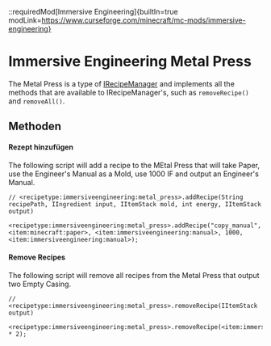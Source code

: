 ::requiredMod[Immersive Engineering]{builtIn=true modLink=https://www.curseforge.com/minecraft/mc-mods/immersive-engineering}

# Immersive Engineering Metal Press

The Metal Press is a type of [IRecipeManager](/vanilla/api/managers/IRecipeManager) and implements all the methods that are available to IRecipeManager's, such as `removeRecipe()` and `removeAll()`.

## Methoden

#### Rezept hinzufügen

The following script will add a recipe to the MEtal Press that will take Paper, use the Engineer's Manual as a Mold, use 1000 IF and output an Engineer's Manual.

```zenscript
// <recipetype:immersiveengineering:metal_press>.addRecipe(String recipePath, IIngredient input, IItemStack mold, int energy, IItemStack output)

<recipetype:immersiveengineering:metal_press>.addRecipe("copy_manual", <item:minecraft:paper>, <item:immersiveengineering:manual>, 1000, <item:immersiveengineering:manual>);

```

#### Remove Recipes

The following script will remove all recipes from the Metal Press that output two Empty Casing.

```zenscript
// <recipetype:immersiveengineering:metal_press>.removeRecipe(IItemStack output)

<recipetype:immersiveengineering:metal_press>.removeRecipe(<item:immersiveengineering:empty_casing> * 2);
```